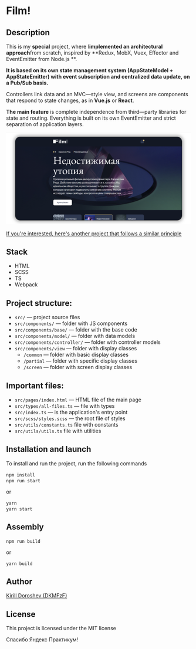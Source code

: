 # Film!

## Description
This is my **special** project, where I**implemented an architectural approach**from scratch, inspired by **Redux, MobX, Vuex, Effector and EventEmitter from Node.js **.

**It is based on its own state management system (AppStateModel + AppStateEmitter) with event subscription and centralized data update, on a Pub/Sub basis.**

Controllers link data and an MVC—style view, and screens are components that respond to state changes, as in **Vue.js** or **React**.

**The main feature** is complete independence from third—party libraries for state and routing. Everything is built on its own EventEmitter and strict separation of application layers.

![screen_app](./app-screen.png)

[If you're interested, here's another project that follows a similar principle](https://github.com/DKMFzF/web-larek-MVC.git )

## Stack
- HTML 
- SCSS 
- TS 
- Webpack

## Project structure:
- ```src/``` — project source files
- ```src/components/``` — folder with JS components
- ```src/components/base/``` — folder with the base code
- ```src/components/model/``` — folder with data models
- ```src/components/controller/``` — folder with controller models
- ```src/components/view``` — folder with display classes
    - ```/common``` — folder with basic display classes
    - ```/partial``` — folder with specific display classes
    - ```/screen``` — folder with screen display classes

## Important files:
- ```src/pages/index.html``` — HTML file of the main page
- ```src/types/all-files.ts``` — file with types
- ```src/index.ts``` — is the application's entry point
- ```src/scss/styles.scss``` — the root file of styles
- ```src/utils/constants.ts``` file with constants
- ```src/utils/utils.ts``` file with utilities

## Installation and launch
To install and run the project, run the following commands

```
npm install
npm run start
```

or

```
yarn
yarn start
```


## Assembly

```
npm run build
```

or

```
yarn build
```

## Author

[Kirill Doroshev (DKMFzF)](https://vk.com/dkmfzf )

## License

This project is licensed under the MIT license

Спасибо Яндекс Практикум!

